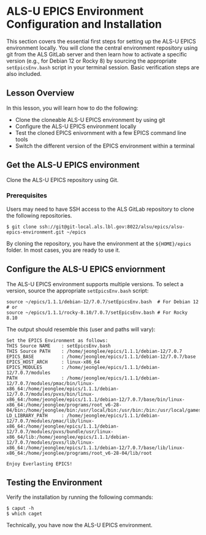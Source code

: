# ALS-U EPICS Environment Configuration and Installation

This section covers the essential first steps for setting up the ALS-U EPICS environment locally. You will clone the central environment repository using git from the ALS GitLab server and then learn how to activate a specific version (e.g., for Debian 12 or Rocky 8) by sourcing the appropriate `setEpicsEnv.bash` script in your terminal session. Basic verification steps are also included.

## Lesson Overview

In this lesson, you will learn how to do the following:
* Clone the cloneable ALS-U EPICS environment by using git
* Configure the ALS-U EPICS environment locally
* Test the cloned EPICS enivornment with a few EPICS command line tools
* Switch the different version of the EPICS environment within a terminal

## Get the ALS-U EPICS environment 

Clone the ALS-U EPICS repository using Git.

### Prerequisites

Users may need to have SSH access to the ALS GitLab repository to clone the following repositories.

```shell
$ git clone ssh://git@git-local.als.lbl.gov:8022/alsu/epics/alsu-epics-environment.git ~/epics
```

By cloning the repository, you have the environment at the `${HOME}/epics` folder. In most cases, you are ready to use it.


## Configure the ALS-U EPICS enviornment

The ALS-U EPICS environment supports multiple versions. To select a version, source the appropriate `setEpicsEnv.bash` script:

```shell
source ~/epics/1.1.1/debian-12/7.0.7/setEpicsEnv.bash  # For Debian 12
# or
source ~/epics/1.1.1/rocky-8.10/7.0.7/setEpicsEnv.bash # For Rocky 8.10
```
The output should resemble this (user and paths will vary):
```shell
Set the EPICS Environment as follows:
THIS Source NAME    : setEpicsEnv.bash
THIS Source PATH    : /home/jeonglee/epics/1.1.1/debian-12/7.0.7
EPICS_BASE          : /home/jeonglee/epics/1.1.1/debian-12/7.0.7/base
EPICS_HOST_ARCH     : linux-x86_64
EPICS_MODULES       : /home/jeonglee/epics/1.1.1/debian-12/7.0.7/modules
PATH                : /home/jeonglee/epics/1.1.1/debian-12/7.0.7/modules/pmac/bin/linux-x86_64:/home/jeonglee/epics/1.1.1/debian-12/7.0.7/modules/pvxs/bin/linux-x86_64:/home/jeonglee/epics/1.1.1/debian-12/7.0.7/base/bin/linux-x86_64:/home/jeonglee/programs/root_v6-28-04/bin:/home/jeonglee/bin:/usr/local/bin:/usr/bin:/bin:/usr/local/games:/usr/games
LD_LIBRARY_PATH     : /home/jeonglee/epics/1.1.1/debian-12/7.0.7/modules/pmac/lib/linux-x86_64:/home/jeonglee/epics/1.1.1/debian-12/7.0.7/modules/pvxs/bundle/usr/linux-x86_64/lib:/home/jeonglee/epics/1.1.1/debian-12/7.0.7/modules/pvxs/lib/linux-x86_64:/home/jeonglee/epics/1.1.1/debian-12/7.0.7/base/lib/linux-x86_64:/home/jeonglee/programs/root_v6-28-04/lib/root

Enjoy Everlasting EPICS!
```

## Testing the Environment

Verify the installation by running the following commands:

```shell
$ caput -h
$ which caget
```

Technically, you have now the ALS-U EPICS environment.
